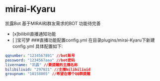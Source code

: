 # mirai-Kyaru
凯露Bot
基于MIRAI和群友需求的BOT 功能待完善
 * [x]bilibili直播通知功能
 * [ ]宝可梦
 ###直播功能配置config.yml
 在目录plugins/mirai-Kyaru下新建config.yml
 具体配置如下:
 ```yml
qqnumber: "1234567891" //bot账号
password: "1234567aaa" //bot密码
livername: "凯露" //要提醒的主播名称
bilibiliuid: "297821" //主播bilibiliuid
groupnum: "10158005" //希望在哪个QQ群提醒
 ```
 
